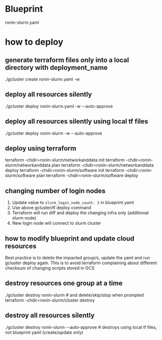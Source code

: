 # Blueprint
ronin-slurm.yaml

# how to deploy
## generate terraform files only into a local directory with deployment_name
./gcluster create ronin-slurm.yaml -w

## deploy all resources silently
./gcluster deploy ronin-slurm.yaml -w --auto-approve

## deploy all resources silently using local tf files
./gcluster deploy ronin-slurm -w --auto-approve

## deploy using terraform
terraform -chdir=ronin-slurm/networkanddata init
terraform -chdir=ronin-slurm/networkanddata plan
terraform -chdir=ronin-slurm/networkanddata deploy
terraform -chdir=ronin-slurm/software init
terraform -chdir=ronin-slurm/software plan
terraform -chdir=ronin-slurm/software deploy

## changing number of login nodes
1. Update value to `slurm_login_node_count: 2` in blueprint yaml
2. Use above gcluster/tf deploy command
3. Terraform will run diff and deploy the changing infra only (additional slurm node)
4. New login node will connect to slurm cluster

## how to modify blueprint and update cloud resources
Best practice is to delete the impacted group/s, update the yaml and run gcluster deploy again. This is to avoid terraform complaining about different checksum of changing scripts stored in GCS

## destroy resources one group at a time
./gcluster destroy ronin-slurm # and delete/skip/stop when prompted
terraform -chdir=ronin-slurm/cluster destroy


## destroy all resources silently
./gcluster destroy ronin-slurm --auto-approve # destroys using local tf files, not blueprint yaml (create/update only)
